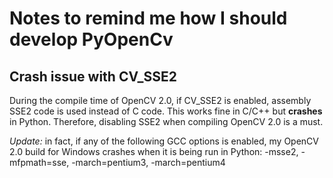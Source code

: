 # Notes to remind me how I should develop PyOpenCv #

## Crash issue with CV\_SSE2 ##
During the compile time of OpenCV 2.0, if CV\_SSE2 is enabled, assembly SSE2 code is used instead of C code. This works fine in C/C++ but **crashes** in Python. Therefore, disabling SSE2 when compiling OpenCV 2.0 is a must.

_Update:_ in fact, if any of the following GCC options is enabled, my OpenCV 2.0 build for Windows crashes when it is being run in Python: -msse2, -mfpmath=sse, -march=pentium3, -march=pentium4